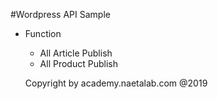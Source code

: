 #Wordpress API Sample
- Function 
    - All Article Publish 
    - All Product Publish 
    
  Copyright by  academy.naetalab.com @2019
